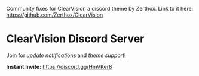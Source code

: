 Community fixes for ClearVision a discord theme by Zerthox.
Link to it here:  https://github.com/Zerthox/ClearVision

# ClearVision Discord Server
Join for *update notifications* and *theme support*!

**Instant Invite:** https://discord.gg/HmVKer8
